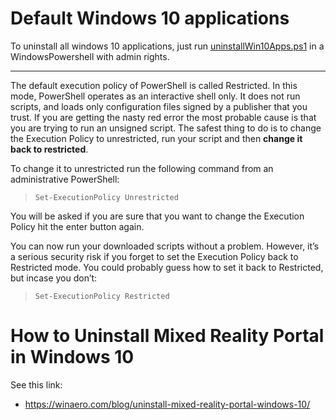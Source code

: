 # Default Windows 10 applications
To uninstall all windows 10 applications, just run [uninstallWin10Apps.ps1](https://github.com/dojo90/uninstall-windows-10-apps/blob/master/uninstallWin10Apps.ps1) in a WindowsPowershell with admin rights.

---

The default execution policy of PowerShell is called Restricted. In this mode, PowerShell operates as an interactive shell only. It does not run scripts, and loads only configuration files signed by a publisher that you trust. If you are getting the nasty red error the most probable cause is that you are trying to run an unsigned script. The safest thing to do is to change the Execution Policy to unrestricted, run your script and then **change it back to restricted**.

To change it to unrestricted run the following command from an administrative PowerShell:

>     Set-ExecutionPolicy Unrestricted

You will be asked if you are sure that you want to change the Execution Policy hit the enter button again.

You can now run your downloaded scripts without a problem. However, it’s a serious security risk if you forget to set the Execution Policy back to Restricted mode. You could probably guess how to set it back to Restricted, but incase you don’t:

>     Set-ExecutionPolicy Restricted

# How to Uninstall Mixed Reality Portal in Windows 10

See this link: 
- https://winaero.com/blog/uninstall-mixed-reality-portal-windows-10/